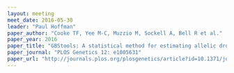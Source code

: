 ```yaml
---
layout: meeting
meet_date: 2016-05-30
leader: "Paul Hoffman"
paper_author: "Cooke TF, Yee M-C, Muzzio M, Sockell A, Bell R et al."
paper_year: 2016
paper_title: "GBStools: A statistical method for estimating allelic dropout in reduced representation sequencing data"
paper_journal: "PLOS Genetics 12: e1005631"
paper_url: "http://journals.plos.org/plosgenetics/article?id=10.1371/journal.pgen.1005631"
---
```

